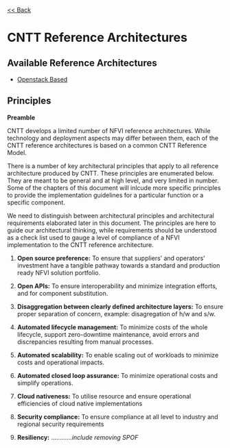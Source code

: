 [<< Back](https://cntt-n.github.io/CNTT/)

# CNTT Reference Architectures

<a name="available-ra"></a>
## Available Reference Architectures
* [Openstack Based](openstack)

<a name="principles"></a>
## Principles
**Preamble**

CNTT develops a limited number of NFVI reference architectures. While technology and deployment aspects may differ between them, each of the CNTT reference architectures is based on a common CNTT Reference Model. 

There is a number of key architectural principles that apply to all reference architecture produced by CNTT. These principles are enumerated below.  They are meant to be general and at high level, and very limited in number. Some of the chapters of this document will inlcude more specific principles to provide the implementation guidelines for a particular function or a specific component. 

We need to distinguish between architectural principles and architectural requirements elaborated later in this document. The principles are here to guide our architectural thinking, while requirements should be understood as a check list used to gauge a level of compliance of a NFVI implementation to the CNTT reference architecture.

1. **Open source preference:** To ensure that suppliers’ and operators’ investment have a tangible pathway towards a standard and production ready NFVI solution portfolio. 

1. **Open APIs:** To ensure interoperability and minimize integration efforts, and for component substitution.

1. **Disaggregation between clearly defined architecture layers:** To ensure proper separation of concern, example: disagregation of h/w and s/w.

1. **Automated lifecycle management:** To minimize costs of the whole lifecycle, support zero-downtime maintenance, avoid errors and discrepancies resulting from manual processes.

1. **Automated scalability:** To enable scaling out of workloads to minimize costs and operational impacts.

1. **Automated closed loop assurance:** To minimize operational costs and simplify operations.

1. **Cloud nativeness:** To utilise resource and ensure operational efficiencies of cloud native implementations

1. **Security compliance:** To ensure compliance at all level to industry and regional security requirements

1. **Resiliency:** ............*include removing SPOF*



